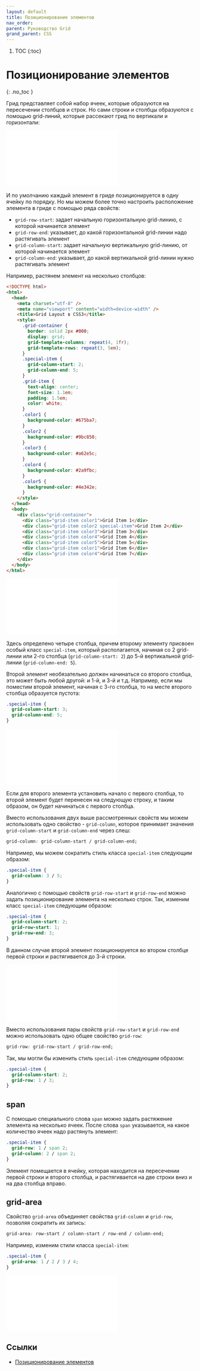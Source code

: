 ```yaml
---
layout: default
title: Позиционирование элементов
nav_order:
parent: Руководство Grid
grand_parent: CSS
---
```


<!-- prettier-ignore-start -->
1. TOC
{:toc}

# Позиционирование элементов
{: .no_toc }
<!-- prettier-ignore-end -->

Грид представляет собой набор ячеек, которые образуются на пересечении столбцов и строк. Но сами строки и столбцы образуются с помощью grid-линий, которые рассекают грид по вертикали и горизонтали:

![Позиционирование элементов](grid-6-1.md)

И по умолчанию каждый элемент в гриде позиционируется в одну ячейку по порядку. Но мы можем более точно настроить расположение элемента в гриде с помощью ряда свойств:

- `grid-row-start`: задает начальную горизонтальную grid-линию, с которой начинается элемент
- `grid-row-end`: указывает, до какой горизонтальной grid-линии надо растягивать элемент
- `grid-column-start`: задает начальную вертикальную grid-линию, от которой начинается элемент
- `grid-column-end`: указывает, до какой вертикальной grid-линии нужно растягивать элемент

Например, растянем элемент на несколько столбцов:

```html
<!DOCTYPE html>
<html>
  <head>
    <meta charset="utf-8" />
    <meta name="viewport" content="width=device-width" />
    <title>Grid Layout в CSS3</title>
    <style>
      .grid-container {
        border: solid 2px #000;
        display: grid;
        grid-template-columns: repeat(4, 1fr);
        grid-template-rows: repeat(3, 5em);
      }
      .special-item {
        grid-column-start: 2;
        grid-column-end: 5;
      }
      .grid-item {
        text-align: center;
        font-size: 1.1em;
        padding: 1.5em;
        color: white;
      }
      .color1 {
        background-color: #675ba7;
      }
      .color2 {
        background-color: #9bc850;
      }
      .color3 {
        background-color: #a62e5c;
      }
      .color4 {
        background-color: #2a9fbc;
      }
      .color5 {
        background-color: #4e342e;
      }
    </style>
  </head>
  <body>
    <div class="grid-container">
      <div class="grid-item color1">Grid Item 1</div>
      <div class="grid-item color2 special-item">Grid Item 2</div>
      <div class="grid-item color3">Grid Item 3</div>
      <div class="grid-item color4">Grid Item 4</div>
      <div class="grid-item color5">Grid Item 5</div>
      <div class="grid-item color1">Grid Item 6</div>
      <div class="grid-item color4">Grid Item 7</div>
    </div>
  </body>
</html>
```

![Позиционирование элементов](grid-6-2.md)

Здесь определено четыре столбца, причем второму элементу присвоен особый класс `special-item`, который располагается, начиная со 2 grid-линии или 2-го столбца (`grid-column-start: 2`) до 5-й вертикальной grid-линии (`grid-column-end: 5`).

Второй элемент необязательно должен начинаться со второго столбца, это может быть любой другой: и 1-й, и 3-й и т.д. Например, если мы поместим второй элемент, начиная с 3-го столбца, то на месте второго столбца образуется пустота:

```css
.special-item {
  grid-column-start: 3;
  grid-column-end: 5;
}
```

![Позиционирование элементов](grid-6-3.md)

Если для второго элемента установить начало с первого столбца, то второй элемент будет перенесен на следующую строку, и таким образом, он будет начинаться с первого столбца.

Вместо использования двух выше рассмотренных свойств мы можем использовать одно свойство - `grid-column`, которое принимает значения `grid-column-start` и `grid-column-end` через слеш:

```css
grid-column: grid-column-start / grid-column-end;
```

Например, мы можем сократить стиль класса `special-item` следующим образом:

```css
.special-item {
  grid-column: 3 / 5;
}
```

Аналогично с помощью свойств `grid-row-start` и `grid-row-end` можно задать позиционирование элемента на несколько строк. Так, изменим класс `special-item` следующим образом:

```css
.special-item {
  grid-column-start: 2;
  grid-row-start: 1;
  grid-row-end: 3;
}
```

В данном случае второй элемент позиционируется во втором столбце первой строки и растягивается до 3-й строки.

![Позиционирование элементов](grid-6-4.md)

Вместо использования пары свойств `grid-row-start` и `grid-row-end` можно использовать одно общее свойство `grid-row`:

```css
grid-row: grid-row-start / grid-row-end;
```

Так, мы могли бы изменить стиль `special-item` следующим образом:

```css
.special-item {
  grid-column-start: 2;
  grid-row: 1 / 3;
}
```

## span

С помощью специального слова `span` можно задать растяжение элемента на несколько ячеек. После слова `span` указывается, на какое количество ячеек надо растянуть элемент:

```css
.special-item {
  grid-row: 1 / span 2;
  grid-column: 2 / span 2;
}
```

Элемент помещается в ячейку, которая находится на пересечении первой строки и второго столбца, и растягивается на две строки вниз и на два столбца вправо.

## grid-area

Свойство `grid-area` объединяет свойства `grid-column` и `grid-row`, позволяя сократить их запись:

```css
grid-area: row-start / column-start / row-end / column-end;
```

Например, изменим стили класса `special-item`:

```css
.special-item {
  grid-area: 1 / 2 / 3 / 4;
}
```

![Позиционирование элементов](grid-6-5.md)

## Ссылки

- [Позиционирование элементов](https://metanit.com/web/html5/13.6.php)
